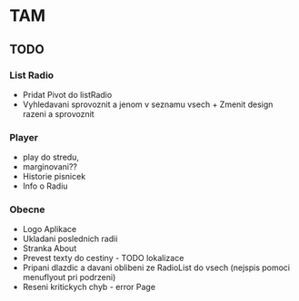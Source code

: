 # TAM

## TODO

### List Radio
* Pridat Pivot do listRadio
* Vyhledavani sprovoznit a jenom v seznamu vsech + Zmenit design razeni a sprovoznit

### Player
* play do stredu, 
* marginovani??
* Historie pisnicek 
* Info o Radiu

### Obecne

* Logo Aplikace
* Ukladani poslednich radii
* Stranka About 
* Prevest texty do cestiny - TODO lokalizace
* Pripani dlazdic a davani oblibeni ze RadioList do vsech (nejspis pomoci menuflyout pri podrzeni)
* Reseni kritickych chyb - error Page
